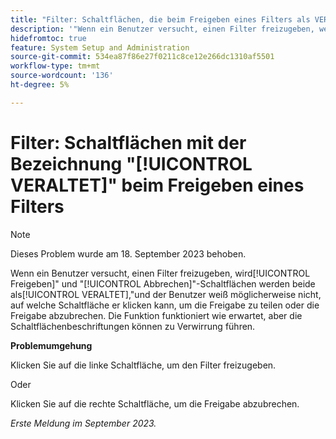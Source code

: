 ```yaml
---
title: "Filter: Schaltflächen, die beim Freigeben eines Filters als VERALTET gekennzeichnet sind"
description: '"Wenn ein Benutzer versucht, einen Filter freizugeben, werden die Schaltflächen "Freigeben"und "Abbrechen"beide als VERALTET angezeigt. Der Benutzer weiß möglicherweise nicht, auf welche Schaltfläche er klicken kann, um die Freigabe durchzuführen oder die Freigabe abzubrechen. Die Funktion funktioniert wie erwartet, aber die Schaltflächenbeschriftungen können zu Verwirrung führen."'
hidefromtoc: true
feature: System Setup and Administration
source-git-commit: 534ea87f86e27f0211c8ce12e266dc1310af5501
workflow-type: tm+mt
source-wordcount: '136'
ht-degree: 5%

---
```



# Filter: Schaltflächen mit der Bezeichnung &quot;[!UICONTROL VERALTET]&quot; beim Freigeben eines Filters

>[!NOTE]
>
>Dieses Problem wurde am 18. September 2023 behoben.

Wenn ein Benutzer versucht, einen Filter freizugeben, wird[!UICONTROL Freigeben]&quot; und &quot;[!UICONTROL Abbrechen]&quot;-Schaltflächen werden beide als[!UICONTROL VERALTET],&quot;und der Benutzer weiß möglicherweise nicht, auf welche Schaltfläche er klicken kann, um die Freigabe zu teilen oder die Freigabe abzubrechen. Die Funktion funktioniert wie erwartet, aber die Schaltflächenbeschriftungen können zu Verwirrung führen.

**Problemumgehung**

Klicken Sie auf die linke Schaltfläche, um den Filter freizugeben.

Oder

Klicken Sie auf die rechte Schaltfläche, um die Freigabe abzubrechen.

_Erste Meldung im September 2023._

